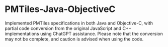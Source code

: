 # PMTiles-Java-ObjectiveC
Implemented PMTiles specifications in both Java and Objective-C, with partial code conversion from the original JavaScript and C++ implementations using ChatGPT assistance. Please note that the conversion may not be complete, and caution is advised when using the code.
